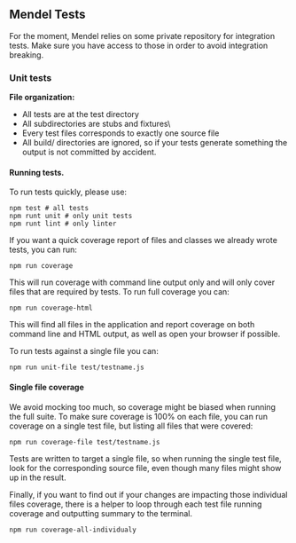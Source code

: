 ## Mendel Tests

For the moment, Mendel relies on some private repository for integration tests. Make sure you have access to those in order to avoid integration breaking.

### Unit tests

**File organization:**

  * All tests are at the test directory
  * All subdirectories are stubs and fixtures\
  * Every test files corresponds to exactly one source file
  *  All build/ directories are ignored, so if your tests generate something the output is not committed by accident.

#### Running tests.

To run tests quickly, please use:

    npm test # all tests
    npm runt unit # only unit tests
    npm runt lint # only linter

If you want a quick coverage report of files and classes we already wrote tests, you can run:

    npm run coverage

This will run coverage with command line output only and will only cover files that are required by tests. To run full coverage you can:

    npm run coverage-html

This will find all files in the application and report coverage on both command line and HTML output, as well as open your browser if possible.

To run tests against a single file you can:

    npm run unit-file test/testname.js

#### Single file coverage

We avoid mocking too much, so coverage might be biased when running the full suite. To make sure coverage is 100% on each file, you can run coverage on a single test file, but listing all files that were covered:

    npm run coverage-file test/testname.js

Tests are written to target a single file, so when running the single test file, look for the corresponding source file, even though many files might show up in the result.

Finally, if you want to find out if your changes are impacting those individual files coverage, there is a helper to loop through each test file running coverage and outputting summary to the terminal.

    npm run coverage-all-individualy

